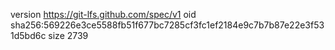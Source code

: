 version https://git-lfs.github.com/spec/v1
oid sha256:569226e3ce5588fb51f677bc7285cf3fc1ef2184e9c7b7b87e22e3f531d5bd6c
size 2739
